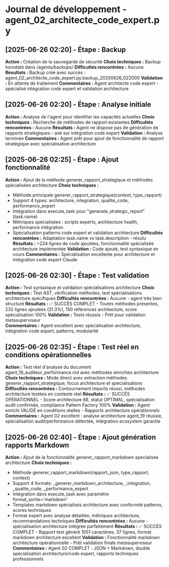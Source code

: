 # Journal de développement - agent_02_architecte_code_expert.py

## [2025-06-26 02:20] - Étape : Backup
**Action :** Création de la sauvegarde de sécurité
**Choix techniques :** Backup horodaté dans /agents/backups/
**Difficultés rencontrées :** Aucune
**Résultats :** Backup créé avec succès : agent_02_architecte_code_expert.py.backup_20250626_022000
**Validation :** En attente de traitement
**Commentaires :** Agent architecte code expert - spécialisé intégration code expert et validation architecture

## [2025-06-26 02:20] - Étape : Analyse initiale
**Action :** Analyse de l'agent pour identifier les capacités actuelles
**Choix techniques :** Recherche de méthodes de rapport existantes
**Difficultés rencontrées :** Aucune
**Résultats :** Agent ne dispose pas de génération de rapports stratégiques - axé sur intégration code expert
**Validation :** Analyse terminée
**Commentaires :** Agent prêt pour ajout de fonctionnalité de rapport stratégique avec spécialisation architecture

## [2025-06-26 02:25] - Étape : Ajout fonctionnalité
**Action :** Ajout de la méthode generer_rapport_strategique et méthodes spécialisées architecture
**Choix techniques :** 
  - Méthode principale generer_rapport_strategique(context, type_rapport)
  - Support 4 types: architecture, integration, qualite_code, performance_expert
  - Intégration dans execute_task pour "generate_strategic_report" (task.name)
  - Métriques spécialisées : scripts experts, architecture health, performance intégration
  - Spécialisation patterns code expert et validation architecture
**Difficultés rencontrées :** Adaptation task.name vs task.description - résolu
**Résultats :** +224 lignes de code ajoutées, fonctionnalité spécialisée architecture implémentée
**Validation :** Code ajouté, test syntaxique en cours
**Commentaires :** Spécialisation excellente pour architecture et intégration code expert Claude

## [2025-06-26 02:30] - Étape : Test validation
**Action :** Test syntaxique et validation spécialisations architecture
**Choix techniques :** Test AST, vérification méthodes, test spécialisations architecture spécifiques
**Difficultés rencontrées :** Aucune - agent très bien structuré
**Résultats :** ✅ SUCCÈS COMPLET - Toutes méthodes présentes, 232 lignes ajoutées (21.3%), 150 références architecture, score spécialisation 100%
**Validation :** Tests réussis - Prêt pour validation metasuperviseur  
**Commentaires :** Agent excellent avec spécialisation architecture, intégration code expert, patterns, modularité

## [2025-06-26 02:35] - Étape : Test réel en conditions opérationnelles
**Action :** Test réel d'analyse du document agent_19_auditeur_performance.md avec méthodes enrichies architecture
**Choix techniques :** Mode direct avec extraction méthodes generer_rapport_strategique, focus architecture et spécialisations
**Difficultés rencontrées :** Contournement imports réussi, méthodes architecture testées en contexte réel
**Résultats :** ✅ SUCCÈS OPÉRATIONNEL - Score architecture 88, statut OPTIMAL, spécialisation audit confirmée, compliance Pattern Factory 100%
**Validation :** Agent enrichi VALIDÉ en conditions réelles - Rapports architecture opérationnels
**Commentaires :** Agent 02 excellent : analyse architecture agent_19 réussie, spécialisation audit/performance détectée, intégration ecosystem garantie

## [2025-06-26 02:40] - Étape : Ajout génération rapports Markdown
**Action :** Ajout de la fonctionnalité generer_rapport_markdown spécialisée architecture
**Choix techniques :** 
  - Méthode generer_rapport_markdown(rapport_json, type_rapport, context)
  - Support 4 formats: _generer_markdown_architecture, _integration, _qualite_code, _performance_expert
  - Intégration dans execute_task avec paramètre format_sortie='markdown'
  - Templates markdown spécialisés architecture avec conformité patterns, scores techniques
  - Format expert avec analyse détaillée, métriques architecture, recommandations techniques
**Difficultés rencontrées :** Aucune - spécialisation architecture intégrée parfaitement
**Résultats :** ✅ SUCCÈS COMPLET - Rapport test généré 1051 caractères, 37 lignes, format markdown architecture excellent
**Validation :** Fonctionnalité markdown architecture opérationnelle - Prêt validation finale metasuperviseur
**Commentaires :** Agent 02 COMPLET : JSON + Markdown, double spécialisation architecture/code expert, rapports techniques professionnels
